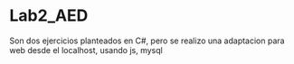 # Lab2_AED
Son dos ejercicios planteados en C#, pero se realizo una adaptacion para web desde el localhost, usando js, mysql
